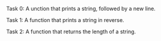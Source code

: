 Task 0: A unction that prints a string, followed by a new line.

Task 1: A function that prints a string in reverse.

Task 2: A function that returns the length of a string.
